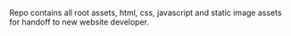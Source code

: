 Repo contains all root assets, html, css, javascript and static image assets for handoff to new website developer.
